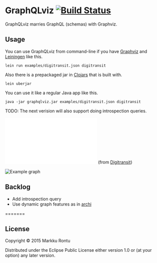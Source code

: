 # GraphQLviz [![Build Status](https://travis-ci.org/Macroz/graphqlviz.svg?branch=master)](https://travis-ci.org/Macroz/graphqlviz)

GraphQLviz marries GraphQL (schemas) with Graphviz.

## Usage

You can use GraphQLviz from command-line if you have [Graphviz](http://www.graphviz.org) and [Leiningen](http://leiningen.org) like this.

```
lein run examples/digitransit.json digitransit
```

Also there is a prepackaged jar in [Clojars](https://clojars.org/macroz/graphqlviz) that is built with.
```
lein uberjar
```

You can use it like a regular Java app like this.

```
java -jar graphqlviz.jar examples/digitransit.json digitransit
```

TODO: The next verision will also support doing introspection queries.

![Example schema](examples/digitransit.json?raw=true) (from [Digitransit](http://digitransit.fi))

![Example graph](https://rawgit.com/Macroz/GraphQLviz/master/examples/digitransit.svg)

## Backlog

- Add introspection query
- Use dynamic graph features as in [archi](https://github.com/Macroz/archi)

=======
## License

Copyright © 2015 Markku Rontu

Distributed under the Eclipse Public License either version 1.0 or (at
your option) any later version.
